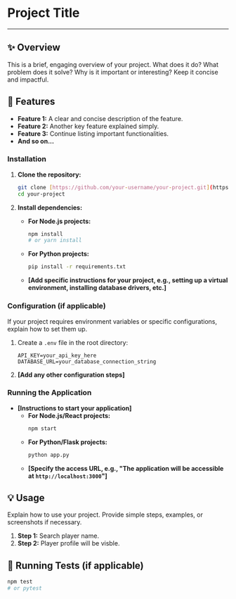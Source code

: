 # Project Title

---

## ✨ Overview

This is a brief, engaging overview of your project. What does it do? What problem does it solve? Why is it important or interesting? Keep it concise and impactful.

## 🚀 Features

* **Feature 1:** A clear and concise description of the feature.
* **Feature 2:** Another key feature explained simply.
* **Feature 3:** Continue listing important functionalities.
* **And so on...**


### Installation

1.  **Clone the repository:**

    ```bash
    git clone [https://github.com/your-username/your-project.git](https://github.com/your-username/your-project.git)
    cd your-project
    ```

2.  **Install dependencies:**

    * **For Node.js projects:**
        ```bash
        npm install
        # or yarn install
        ```
    * **For Python projects:**
        ```bash
        pip install -r requirements.txt
        ```
    * **[Add specific instructions for your project, e.g., setting up a virtual environment, installing database drivers, etc.]**

### Configuration (if applicable)

If your project requires environment variables or specific configurations, explain how to set them up.

1.  Create a `.env` file in the root directory:
    ```
    API_KEY=your_api_key_here
    DATABASE_URL=your_database_connection_string
    ```
2.  **[Add any other configuration steps]**

### Running the Application

* **[Instructions to start your application]**
    * **For Node.js/React projects:**
        ```bash
        npm start
        ```
    * **For Python/Flask projects:**
        ```bash
        python app.py
        ```
    * **[Specify the access URL, e.g., "The application will be accessible at `http://localhost:3000`"]**

## 💡 Usage

Explain how to use your project. Provide simple steps, examples, or screenshots if necessary.

1.  **Step 1:** Search player name.
2.  **Step 2:** Player profile will be visble.


## 🧪 Running Tests (if applicable)

```bash
npm test
# or pytest
